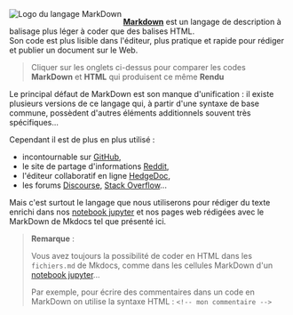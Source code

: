 <img src="https://upload.wikimedia.org/wikipedia/commons/4/48/Markdown-mark.svg" align="left" title="Logo du langage MarkDown" alt="Logo du langage MarkDown">

<p>
    <a href="https://fr.wikipedia.org/wiki/Markdown" target="_blank" title="Page Markdown sur Wikipedia"><strong>Markdown</strong></a>
    est un langage de description à balisage plus léger à coder que des balises HTML.
    <br>
    Son code est plus lisible dans l'éditeur,
    plus pratique et rapide pour rédiger et publier un document sur le Web.
</p>

<blockquote>
    <p>
        Cliquer sur les onglets ci-dessus pour comparer les codes <strong>MarkDown</strong>
        et <strong>HTML</strong> qui produisent ce même <strong>Rendu</strong>
    </p>
</blockquote>
<p>
    Le principal défaut de MarkDown est son manque d'unification : 
    il existe plusieurs versions de ce langage qui,
    à partir d'une syntaxe de base commune,
    possèdent d'autres éléments additionnels souvent très spécifiques...  
</p>
<p>
    Cependant il est de plus en plus utilisé :
    <ul>
        <li>
            incontournable sur <a href="https://guides.github.com/features/mastering-markdown/" target="_blank" title="Guide MarkDown de GitHub">GitHub</a>,
        </li>
        <li>
            le site de partage d'informations <a href="https://www.reddit.com/wiki/markdown" target="_blank" title="Guide MarkDown de Reddit">Reddit</a>,
        </li>
        <li>
            l'éditeur collaboratif en ligne <a href="https://demo.hedgedoc.org/features?both" target="_blank" title="Page de demonstration du Markdown de HedgeDoc">HedgeDoc</a>,
        </li>
        <li>
            les forums <a href="https://forum.digikey.com/t/an-unofficial-discourse-user-reference-guide/1125/4" target="_blank" title="Référence MarkDown pour Discourse">Discourse</a>,
            <a href="https://stackoverflow.com/editing-help" target="_blank" title="Aide Markdown de Stack Overflow">Stack Overflow</a>...
        </li>
    </ul>
    Mais c'est surtout le langage que nous utiliserons pour rédiger du texte enrichi
    dans nos <a href="../MarkDown-Le_BN_pour_rapporter" target="_blank" title="Notebook d'initiation au Markdown de Jupyter">notebook jupyter</a> 
    et nos pages web rédigées avec le MarkDown de Mkdocs tel que présenté ici.
</p>
<blockquote>
    <p>
        <strong>Remarque</strong> :
    </p>
    <p>
        Vous avez toujours la possibilité de coder en HTML
        dans les <code>fichiers.md</code> de Mkdocs,
        comme dans les cellules MarkDown d'un 
        <a href="../HTML-Le_BN_pour_multimedier" target="_blank" title="Notebook d'initiation au HTML de Jupyter">notebook jupyter</a>...
    </p>
    <p>
        Par exemple, pour écrire des commentaires dans un code en MarkDown
        on utilise la syntaxe HTML : <code>&lt;!-- mon commentaire --&gt;</code>
    </p>  
</blockquote>
<!-- Ceci est un commentaire qui ne sera donc pas affiché -->